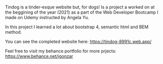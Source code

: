 Tindog is a tinder-esque website but, for dogs! 
Is a project a worked on at the beggining of the year (2021) as a part of the Web Developer Bootcamp I made on Udemy instructed by Angela Yu.

In this project I learned a lot about bootstrap 4, semantic html and BEM method.

You can see the completed website here: https://tindog-8991c.web.app/

Feel free to visit my behance portfolio for more prjects: https://www.behance.net/jgonzar